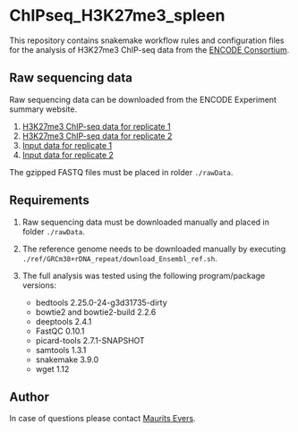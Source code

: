# ChIPseq_H3K27me3_spleen

This repository contains snakemake workflow rules and configuration files for the analysis of H3K27me3 ChIP-seq data from the [ENCODE Consortium](https://www.encodeproject.org/reference-epigenomes/ENCSR902FHL).

## Raw sequencing data

Raw sequencing data can be downloaded from the ENCODE Experiment summary website.

1. [H3K27me3 ChIP-seq data for replicate 1](https://www.encodeproject.org/files/ENCFF001KVG/)
2. [H3K27me3 ChIP-seq data for replicate 2](https://www.encodeproject.org/files/ENCFF001KVH/)
3. [Input data for replicate 1](https://www.encodeproject.org/files/ENCFF001KVR)
4. [Input data for replicate 2](https://www.encodeproject.org/files/ENCFF001KWE)

The gzipped FASTQ files must be placed in rolder `./rawData`.

## Requirements

1. Raw sequencing data must be downloaded manually and placed in folder `./rawData`.

2. The reference genome needs to be downloaded manually by executing `./ref/GRCm38+rDNA_repeat/download_Ensembl_ref.sh`.

3. The full analysis was tested using the following program/package versions:

    * bedtools 2.25.0-24-g3d31735-dirty
    * bowtie2 and bowtie2-build 2.2.6
    * deeptools 2.4.1
    * FastQC 0.10.1
    * picard-tools 2.7.1-SNAPSHOT
    * samtools 1.3.1
    * snakemake 3.9.0
    * wget 1.12


## Author

In case of questions please contact [Maurits Evers](mailto:maurits.evers@anu.edu.au).
